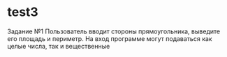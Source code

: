 # test3
Задание №1  Пользователь вводит стороны прямоугольника, выведите его площадь и периметр. На вход программе могут подаваться как целые числа, так и вещественные
